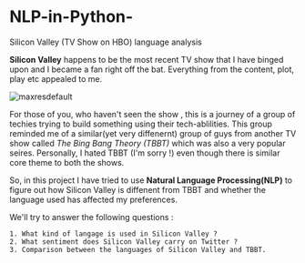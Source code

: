 # NLP-in-Python-
Silicon Valley (TV Show on HBO) language analysis


**Silicon Valley** happens to be the most recent TV show that I have binged upon and I became a fan right off the bat. Everything from the content, plot, play etc appealed to me. 




![maxresdefault](https://user-images.githubusercontent.com/38885615/59021873-52e28a80-886a-11e9-97c9-d227dde91d89.jpg)








For those of you, who haven't seen the show , this is a journey of a group of techies trying to build something using their tech-ablilities. This group reminded me of a similar(yet very diffenernt) group of guys from another TV show called *The Bing Bang Theory (TBBT)* which was also a very popular seires. Personally, I hated TBBT (I'm sorry !) even though there is similar core theme to both the shows.  

So, in this project I have tried to use **Natural Language Processing(NLP)** to figure out how Silicon Valley is diffenent from TBBT and whether the language used has affected my preferences.

We'll try to answer the following questions : 

    1. What kind of langage is used in Silicon Valley ?
    2. What sentiment does Silicon Valley carry on Twitter ?
    3. Comparison between the languages of Silicon Valley and TBBT.
